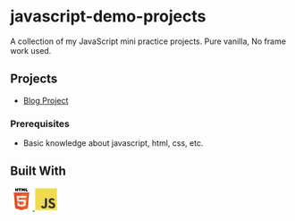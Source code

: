 # javascript-demo-projects
A collection of my JavaScript mini practice projects. Pure vanilla, No frame work used.


## Projects

- [Blog Project](https://github.com/afozbek/React-Demo-Projects/tree/master/Blog)

### Prerequisites

- Basic knowledge about javascript, html, css, etc.

## Built With

<p align="left"><a href="https://www.w3.org/html/" target="_blank" rel="noreferrer"> <img src="https://raw.githubusercontent.com/devicons/devicon/master/icons/html5/html5-original-wordmark.svg" alt="html5" width="40" height="40"/> </a> <a href="https://developer.mozilla.org/en-US/docs/Web/JavaScript" target="_blank" rel="noreferrer"> <img src="https://raw.githubusercontent.com/devicons/devicon/master/icons/javascript/javascript-original.svg" alt="javascript" width="40" height="40"/> </a></p>


